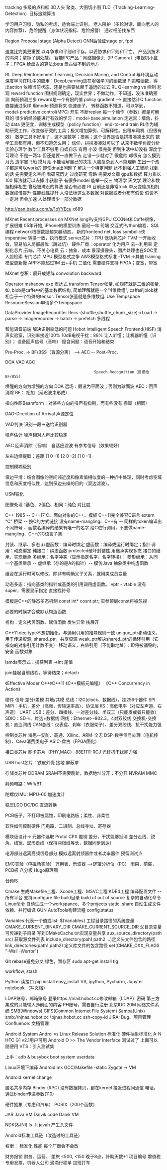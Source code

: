 




tracking
多级的点和框
3D人头
聚类、大图切小图
TLD（Tracking-Learning-Detection）目标追踪算法


学习用户习惯，隐私的考虑，适合端上识别。
老人陪护（多轮对话、面向老人的内容推荐）、危险提醒（身体状况指标、危险报警）
通过相册找东西





Region Proposal stage (Alpha Detect)
CNN后验证stage
pr, fppi


速度比完美更重要
以斗争求和平则和平存，以妥协求和平则和平亡。
产品到技术的鸿沟；拿锤子到处敲。
智能IPC产品：网络摄像头（IP Camera）;电视机小盒子；FPGA
给盘古的算法;beta 盘古做不到的地方


RL
Deep Reinforcement Learning, Decision Maring, and Control
与环境互动
深度学习在RL中的应用：DeepLearning放在增强学习的函数里
PI策略函数，得出action
依赖当前状态、还是也需要依赖于遥远的过去
RL Q-learning vs 控制 悲观 reward function
围棋规则确定，现实世界；不做动作，不知道，没法准确预测
向前预测三步
reward是一个有限的值
policy gradient --> 直接估计Q function
直接通过采样
用model预测将来
快速走子，
转移函数不知道，可以学到，
model-predictive control(MPC)
开车 不断replan
每一个动作（参数）都是可解释的
很少的经验能进行有效的学习：model-base,simulation
走迷宫：墙角，抖动
data 更便宜，训练生成模型（policy function）
end-to-end train
RL作为辅助研究工作，改变做研究的工具；极大增加算例、可解释性。出租车司机（但很有效）
数学工具不好用了，这不是数学；摸黑；这个世界是否是拼拼凑凑出来的
数学工具都有用，但不知道怎么用；
信仰，拼拼凑凑就可以了
从来不数学角度分析 实验心理学
数学工具不够用 自娱自乐 有用
小波 很完美 但到生活中却没有
深度学习理论 不是一两年 但还是要一直做下去
走错一步就对了 很危险 却很有
怎么摸到月亮 造宇宙飞船 摸月亮
不能理解自己的决策 
人脑复杂到人不能理解
生出一个孩子都是可以work的 即使dna出问题了
解决一个特定问题 达不到强人工智能
找到的话 先需要定义空间
看研究历史 过度研究 弯路 需要发文章
gpu和数据
算力乘以100 算法就可以去掉
小孩脑子 有很多model 能举一反三
物理学 天文学 理论和数据相伴相生
曾经被淹没的算法 是否有必要
RL目前还是非常trick
单反变傻瓜相机
数据成倍提升 性能线性提升 人没法标这么多数据
对数据或者分布有假设
假设不一定对 但会加速
人处理很少一部分数据

http://pan.baidu.com/s/1bYYEcu
x689


MXnet
Recent processes on MXNet
longPy支持GPU
CXXNet和Caffe很像，扩展很难
05年开始, iPhone的模型训练
最经一年
前端
交互式Python编程、SQL编程
network根据数据越来越动态，
新的frontend
net, loss
symbolic快
imperative
转换一致，执行模式
server芯片：TPU
低功耗芯片
TVM
一开始收敛，容易陷入局部最优（跳过坑）
硬件厂商：operator
化为用户
云--利用率
定制化芯片;云端，不关心电费
云：抽象、成本
景深摄像头，图片处理也在SOC里
人脸检索 专门芯片 MPU
模型格式之争
AWS模型格式标准 -TVM   ->其他
training 模型更新慢 APP不能超过1M 
云+手机
二值化 需要硬件支持 FPGA；变宽，带宽














MXnet
卷积：展开成矩阵
convolution backward

Operator
mshadow exp 表达式
transform
Tensor张量, 如矩阵就是二维的张量. 如, blob是caffe中的基本数据结构, 简单理解就是一个"4维数组", caffe的blob就相当于一个特殊的tensor. Tensor张量就是多维数组.
Use Tempspace
ResourceSession申请多个Tempspace

DataProvider
ImageRecordlter
Recs-(shuffle,shuffle_chunk_size)->Load -> parse -> Imagerecorder -> batch -> prefetch
多线程


智能语音前端
解决识别率低的问题
Hobot Intelligent Speech Frontend(HISF)
消声实验室，识别率接近100%
10dB电视干扰：88%
让人听懂；让机器听懂（识别）；
设备回声信号（音响）
隐含问题：语音开始和结束

Pre-Proc.   ->  BF/BSS（盲源分离）  -->     AEC   --  Post-Proc.
                                        
DOA                                     VAD             AGC

                                            Speech Recognition（反馈给BF/BSS)
                                            
唤醒的方向为增强的方向 DOA
远场：假设为平面波；否则为球面波
AEC：回声消除
BF： 相加（延迟波束形成）

指向性图Beamform：对某些方向的噪声有抑制，而有些没有
栅瓣（相同）

DAO-Direction of Arrival 
声源定位

VAD判决
识别一段->送给识别器

噪声估计
噪声相对人声比较稳定

AEC 回声消除（音响）
自适应滤波
有参考信号（效果较好）







左右边缘提取：差距
[1 0 -1]
[2 0 -2]
[1 0 -1]

控制模糊级别

保边平滑：结合图像的空间邻近度和像素值相似度的一种折中处理，同时考虑空域信息和灰度相似性，达到保边去噪的目的（双边滤波）。

USM锐化

图像处理
1基色、2偏色、相同：纯色
对比度


C++
1985 -- C++17
C、面向对象的C++、模板
C++11完全兼容C语言
extern "C" 桥梁  -- 按C的方式链接
没有name-mangling、C++有  -- 同样的token编译出不同符号 、函数名编译的结果有唯一的名字
给C进行调用，不要做name-mangling、C++的C语言子集

封装、继承、多态
非虚函数：编译时绑定
虚函数：编译或运行时绑定；指针调用：动态绑定
纯接口：纯虚函数
protected破坏封装性
用继承实现多态
接口的继承、实现继承
多继承：名字冲突（显示指定名字，名字转换）；
菱形继承：从同一个基类继承 -- 虚继承（存的是A的指针）-- 模仿Java 抽象类中纯虚函数

组合在运行时可以修改，除非有明确父子关系，就用类成员变量

动态多态：指向基类的指针或基类的引用调用虚函数。
vptr - vtable
没有super，需要显示指定
直接找符号

模板是C++的静态多态机制
const int* cosnt ptr;  实参顶层const将被忽视

必要的时候才合成默认构造函数

析构：定义拷贝函数、赋值函数
发生异常 栈展开

C++11
decltype不想初始化，与通用引用的推导规则一致
unique_ptr移动语义，用于传递资源, shared_ptr，共享资源
weak_ptr解决shared_ptr的循环引用（它指向的对象引用计数不变）
移动语义，右值引用（不能取地址）：即将被销毁的，安全
函数对象

lamda表示式：捕获列表
->int 尾值

join挂起当前线程，等待结束；detach

《Effective Moder C++》C++11
《C++模板元编程》
《C++ Concurrency in Action》







硬件
信号
差分/差模
共地/共模
总线：I2C(clock、数据线），挂256个器件
SPI
MiPi：手机，差分（高频，传输速率高）、协议层
IIS：高低电平（对应左声道、右声道）
UART
USB：差分、四根线、一对差分线、半双工（只能发或者只能收）
SDIO：SD卡、片选+数据线
网线：Ethernet--802.3，4对双绞线
交换机-交换机：直连网线
CAN总线：仪表盘、刹车（衣服架子）、差分双绞线、抗干扰能力强

控制类芯片
海思--安防、高通、Xilinx、ARM-全志
DSP-数字信号处理（电机控制）、Ceva消费类电子
ASIC-盘古（FPGA固化）

接口类芯片
网卡芯片（PHY,MAC）
88E1111-RCJ
光纤抗干扰能力强

USB host芯片：铁皮外壳 接地 屏蔽罩

存储类芯片
DDRAM
SRAM不需要刷新，数据地址分开；不分开
NVRAM
MMC

射频电路：Wifi/BT

陀螺仪IMU:  MPU-60
加速度计

稳压LDO
DC/DC 直流转换

PCB板子，不打印被腐蚀，印刷电路板；柔性、非柔性

软件如何控制硬件
门电路、二进制、总线寻址、寄存器

模块级设计-> 元器件选取
Protol CPX 
覆铜
差分，干扰能够抵消
差分走线、锐角、线宽、蛇形走线（保持两根线等长，数据同步到达）

电源部分远离高频信号部分
模拟远离射频器件或者功率器件
预留测试点

EMC实验（电磁场实验）
万用表、示波器 -->逻辑分析仪（PC）
雨果，前装，
PCB板 八分板
Hugo原理图





音频IS






Cmake
生成Makefile工程、Xcode工程、MSVC工程
KDE4工程
编译配置文件 -- 所有平台
支持configure file
build目录 build of out of source
复杂的自动化命令 Linux命令
自动生成一个workspance、多个projects
static, share
自动生成文件依赖、并行编译
GUN AutoTools构建流程  config.status

Variables 代表一个值或list:   ${Variables}
工程目录路径的系统变量
CMAKE_CURRENT_BINARY_DIR
CMAKE_CURRENT_SOURCE_DIR
父目录变量可传递到子目录
写到CMakeCache.txt实现变量共享
aux_source_directory(path src) 获取源文件列表
include_directory(pah1 path2 ...)定义头文件包含的路径
link_directories(path1 path2) 定义库文件的包含路径
set(CMAKE_CXX_FLAGS "-Wall -Werror")

Git
rebase避免分叉
绿色，暂存区
sudo apt-get install tig

workflow, stash




Python
读接口
pip install 
easy_install
VS, ipython, Pycharm, 
Jupyter notebook （写文档）



LDAP账号，邮箱账号
登录https://mail.hobot.cc修改邮箱（LDAP）密码
第三方集成的只能输入@前面的内容
PH账号，需要自行注册
北京IDC 20M
网络文件系统  SMB(Windows) CIFS(Common Internet File System) Samba(Unix)
smb://njnas.hobot.cc    \\bjnas.hobot.cc
ssh-copy-id
JIRA: Bug、项目管理
Confluence: 文档管理

Android System
Androi vs Linux Release
Solution
标准化  硬件抽象标准化
A-N  HTC G1  v2.1用户可用
Android O >> The Vendor Interface
测试过了 上面可以随便用
VTS：引入测试集

上手：adb & busybox
boot system userdata

Linux环境下编译
Android.mk
GCC/Makefile    -static
Zygcte -> VM

Android kernel change

匿名共享内存
Binder (RPC) 没有数据拷贝，都在kernel
接近进程间通信
电话，通过binder传递参数(110)

硬件抽象（考虑和汽车）
POSIX（200个函数）

JAR         Java VM
Daivik code Daivk VM

NDK(&JNI)
ls -lt
javah 产生头文件

Android标准工具链（改造过的工具链）






权衡： 标准化 性能
每个厂商会不会改


财务报销
财务、运营、
差旅 <500, <150
晚于8点，补助天数+1
项目编号
增值税专用发票，机器人公司
滴滴行程单
加班打车




